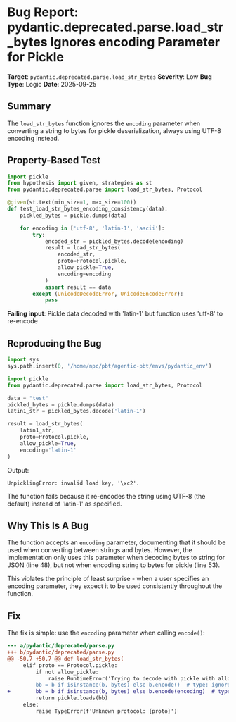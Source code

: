 # Bug Report: pydantic.deprecated.parse.load_str_bytes Ignores encoding Parameter for Pickle

**Target**: `pydantic.deprecated.parse.load_str_bytes`
**Severity**: Low
**Bug Type**: Logic
**Date**: 2025-09-25

## Summary

The `load_str_bytes` function ignores the `encoding` parameter when converting a string to bytes for pickle deserialization, always using UTF-8 encoding instead.

## Property-Based Test

```python
import pickle
from hypothesis import given, strategies as st
from pydantic.deprecated.parse import load_str_bytes, Protocol

@given(st.text(min_size=1, max_size=100))
def test_load_str_bytes_encoding_consistency(data):
    pickled_bytes = pickle.dumps(data)

    for encoding in ['utf-8', 'latin-1', 'ascii']:
        try:
            encoded_str = pickled_bytes.decode(encoding)
            result = load_str_bytes(
                encoded_str,
                proto=Protocol.pickle,
                allow_pickle=True,
                encoding=encoding
            )
            assert result == data
        except (UnicodeDecodeError, UnicodeEncodeError):
            pass
```

**Failing input**: Pickle data decoded with 'latin-1' but function uses 'utf-8' to re-encode

## Reproducing the Bug

```python
import sys
sys.path.insert(0, '/home/npc/pbt/agentic-pbt/envs/pydantic_env')

import pickle
from pydantic.deprecated.parse import load_str_bytes, Protocol

data = "test"
pickled_bytes = pickle.dumps(data)
latin1_str = pickled_bytes.decode('latin-1')

result = load_str_bytes(
    latin1_str,
    proto=Protocol.pickle,
    allow_pickle=True,
    encoding='latin-1'
)
```

Output:
```
UnpicklingError: invalid load key, '\xc2'.
```

The function fails because it re-encodes the string using UTF-8 (the default) instead of 'latin-1' as specified.

## Why This Is A Bug

The function accepts an `encoding` parameter, documenting that it should be used when converting between strings and bytes. However, the implementation only uses this parameter when decoding bytes to string for JSON (line 48), but not when encoding string to bytes for pickle (line 53).

This violates the principle of least surprise - when a user specifies an encoding parameter, they expect it to be used consistently throughout the function.

## Fix

The fix is simple: use the `encoding` parameter when calling `encode()`:

```diff
--- a/pydantic/deprecated/parse.py
+++ b/pydantic/deprecated/parse.py
@@ -50,7 +50,7 @@ def load_str_bytes(
     elif proto == Protocol.pickle:
         if not allow_pickle:
             raise RuntimeError('Trying to decode with pickle with allow_pickle=False')
-        bb = b if isinstance(b, bytes) else b.encode()  # type: ignore
+        bb = b if isinstance(b, bytes) else b.encode(encoding)  # type: ignore
         return pickle.loads(bb)
     else:
         raise TypeError(f'Unknown protocol: {proto}')
```